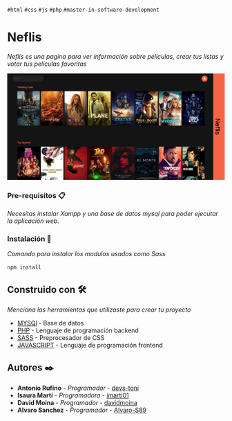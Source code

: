 `#html`  `#css`  `#js`  `#php`  `#master-in-software-development`

# Neflis

_Neflis es una pagina para ver información sobre películas, crear tus listas y votar tus películas favoritas_

![neflis home page](assets/images/index.png)


### Pre-requisitos 📋

_Necesitas  instalar Xampp y una base de datos mysql para poder ejecutar la aplicación web._

### Instalación 🔧

_Comando para instalar los modulos usados como Sass_

```
npm install
```


## Construido con 🛠️

_Menciona las herramientas que utilizaste para crear tu proyecto_

* [MYSQl](#) - Base de datos
* [PHP](#) - Lenguaje de programación backend
* [SASS](#) - Preprocesador de CSS
* [JAVASCRIPT](#) - Lenguaje de programación frontend


## Autores ✒️

* **Antonio Rufino** - *Programador* - [devs-toni](https://github.com/devs-toni)
* **Isaura Martí** - *Programadora* - [imarti01](https://github.com/imarti01)
* **David Moina** - *Programador* - [davidmoina](https://github.com/davidmoina)
* **Alvaro Sanchez** - *Programador* - [Alvaro-S89](https://github.com/Alvaro-S89)

  